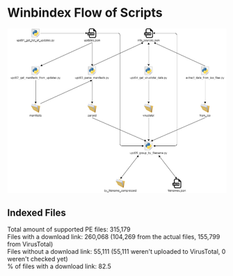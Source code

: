 # Winbindex Flow of Scripts

![winbindex-scripts-flow.png](winbindex-scripts-flow.png)

## Indexed Files

<!--FileStats-->
Total amount of supported PE files: 315,179  
Files with a download link: 260,068 (104,269 from the actual files, 155,799 from VirusTotal)  
Files without a download link: 55,111 (55,111 weren't uploaded to VirusTotal, 0 weren't checked yet)  
% of files with a download link: 82.5  
<!--/FileStats-->
